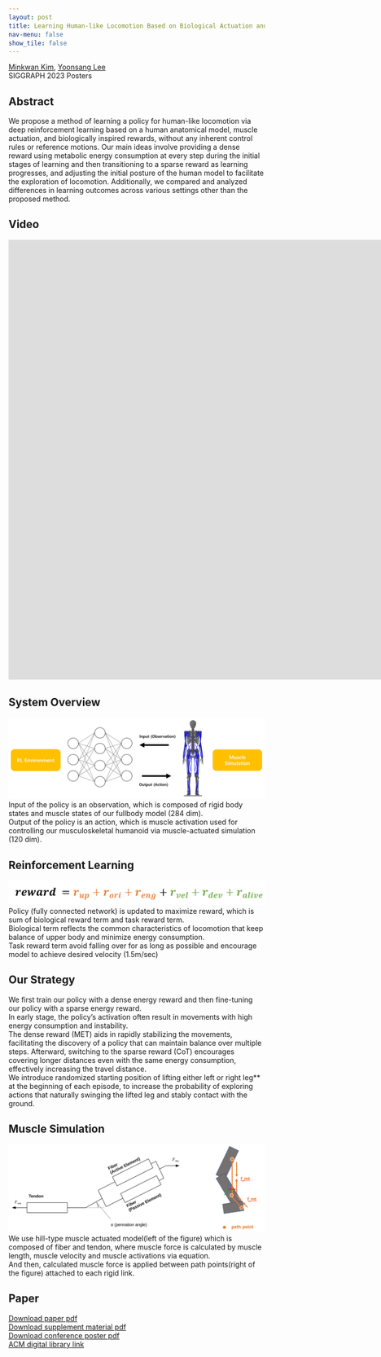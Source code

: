 ```yaml
---
layout: post
title: Learning Human-like Locomotion Based on Biological Actuation and Rewards
nav-menu: false
show_tile: false
---
```


[Minkwan Kim](../people/minkwan-kim.html), [Yoonsang Lee](../people/yoonsang-lee.html)  
SIGGRAPH 2023 Posters

## Abstract
We propose a method of learning a policy for human-like locomotion via deep reinforcement learning based on a human anatomical model, muscle actuation, and biologically inspired rewards, without any inherent control rules or reference motions.
Our main ideas involve providing a dense reward using metabolic energy consumption at every step during the initial stages of learning and then transitioning to a sparse reward as learning progresses,
and adjusting the initial posture of the human model to facilitate the exploration of locomotion.
Additionally, we compared and analyzed differences in learning outcomes across various settings other than the proposed method.

## Video 
<div id="iframe_container"> <div id="iframe">
<iframe width="1536" height="864" src="https://www.youtube.com/embed/QPGUvpJm_Hk" title="Learning Human-like Locomotion Based on Biological Actuation and Rewards" frameborder="0" allow="accelerometer; autoplay; clipboard-write; encrypted-media; gyroscope; picture-in-picture; web-share" allowfullscreen></iframe>
</div></div>  

## System Overview
![](../assets/publications/2023-learning-human-like/overview-human-like.png)
Input of the policy is an observation, which is composed of rigid body states and muscle states of our fullbody model (284 dim). <br>
Output of the policy is an action, which is muscle activation used for controlling our musculoskeletal humanoid via muscle-actuated simulation (120 dim).

## Reinforcement Learning
![](../assets/publications/2023-learning-human-like/rew-human-like.png)
Policy (fully connected network) is updated to maximize reward, which is sum of biological reward term and task reward term. <br>
Biological term reflects the common characteristics of locomotion that keep balance of upper body and minimize energy consumption. <br>
Task reward term avoid falling over for as long as possible and encourage model to achieve desired velocity (1.5m/sec)

## Our Strategy
We first train our policy with a dense energy reward and then fine-tuning our policy with a sparse energy reward.<br>
In early stage, the policy’s activation often result in movements with high energy consumption and instability.<br>
The dense reward (MET) aids in rapidly stabilizing the movements, facilitating the discovery of a policy that can maintain balance over multiple steps. Afterward, switching to the sparse reward (CoT) encourages covering longer distances even with the same energy consumption, effectively increasing the travel distance.<br>
We introduce randomized starting position of lifting either left or right leg** at the beginning of each episode, to increase the probability of exploring actions that naturally swinging the lifted leg and stably contact with the ground.

## Muscle Simulation
![](../assets/publications/2023-learning-human-like/muscle-human-like.png)
We use hill-type muscle actuated model(left of the figure) which is composed of fiber and tendon, where muscle force is calculated by muscle length, muscle velocity and muscle activations via equation. <br>And then, calculated muscle force is applied between path points(right of the figure) attached to each rigid link.

## Paper 
[Download paper pdf](https://dl.acm.org/doi/pdf/10.1145/3588028.3603646)  
[Download supplement material pdf](https://dl.acm.org/action/downloadSupplement?doi=10.1145%2F3588028.3603646&file=supp.pdf)  
[Download conference poster pdf](https://dl.acm.org/action/downloadSupplement?doi=10.1145%2F3588028.3603646&file=poster-v2.pdf)  
[ACM digital library link](https://dl.acm.org/doi/abs/10.1145/3588028.3603646)  




